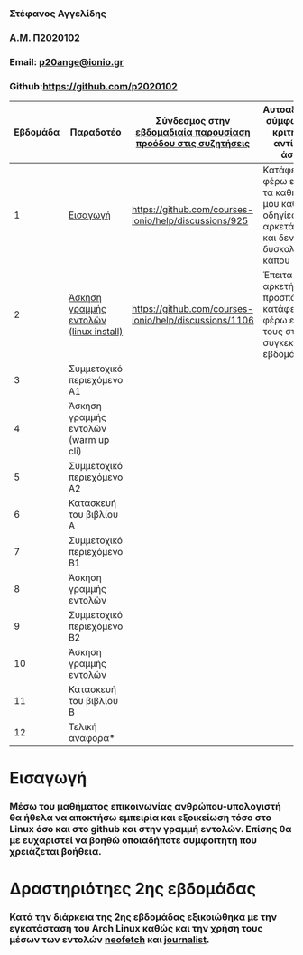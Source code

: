 ### Στέφανος Αγγελίδης
### A.M. Π2020102
### Email: p20ange@ionio.gr
### Github:https://github.com/p2020102


| Εβδομάδα | Παραδοτέο | Σύνδεσμος στην [εβδομαδιαία παρουσίαση προόδου στις συζητήσεις](https://github.com/courses-ionio/help/discussions/categories/show-and-tell) | Αυτοαξιολόγηση σύμφωνα με τα κριτήρια της αντίστοιχης άσκησης |
| --- | --- | --- | --- |
| 1 | [Εισαγωγή](https://github.com/p2020102/hci/tree/P2020102/projects/%CE%A02020102#%CE%B5%CE%B9%CF%83%CE%B1%CE%B3%CF%89%CE%B3%CE%AE) |https://github.com/courses-ionio/help/discussions/925 | Κατάφερα να φέρω εισπέρας τα καθήκοντά μου καθώς οι οδηγίες ήταν αρκετά σαφής και δεν δυσκολεύτηκα κάπου |
| 2 | [Άσκηση γραμμής εντολών (linux install)](https://github.com/courses-ionio/help/discussions/1106) |https://github.com/courses-ionio/help/discussions/1106 | Έπειτα απο αρκετή προσπάθεια κατάφερα να φέρω εις πέρας τους στόχους της συγκεκριμένης εβδομάδας |
| 3 | Συμμετοχικό περιεχόμενο A1 | | |
| 4 | Άσκηση γραμμής εντολών (warm up cli) | | |
| 5 | Συμμετοχικό περιεχόμενο A2 | | |
| 6 | Κατασκευή του βιβλίου Α | | |
| 7 | Συμμετοχικό περιεχόμενο B1 | | |
| 8 | Άσκηση γραμμής εντολών | | |
| 9 | Συμμετοχικό περιεχόμενο B2 | | |
| 10 | Άσκηση γραμμής εντολών | | |
| 11 | Κατασκευή του βιβλίου Β | | |
| 12 | Τελική αναφορά* | | |


# Εισαγωγή
### Μέσω του μαθήματος επικοινωνίας ανθρώπου-υπολογιστή θα ήθελα να αποκτήσω εμπειρία και εξοικείωση τόσο στο Linux όσο και στο github και στην γραμμή εντολών. Επίσης θα με ευχαριστεί να βοηθώ οποιαδήποτε συμφοιτητη που χρειάζεται βοήθεια.

# Δραστηριότηες 2ης εβδομάδας
### Κατά την διάρκεια της 2ης εβδομάδας εξικοιώθηκα με την εγκατάσταση του Arch Linux καθώς και την χρήση τους μέσων των εντολών [neofetch](https://asciinema.org/a/RYZN0EP7nudhiW7BsGgF6KDGw) και [journalist](https://asciinema.org/a/ZOChd2O0My3cNEwaZ1W8d7ZZ2).
